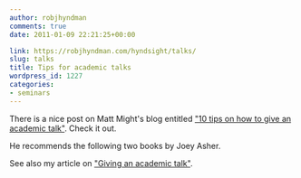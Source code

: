 ```yaml
---
author: robjhyndman
comments: true
date: 2011-01-09 22:21:25+00:00

link: https://robjhyndman.com/hyndsight/talks/
slug: talks
title: Tips for academic talks
wordpress_id: 1227
categories:
- seminars
---
```


There is a nice post on Matt Might's blog entitled ["10 tips on how to give an academic talk"](http://matt.might.net/articles/academic-presentation-tips/). Check it out.

He recommends the following two books by Joey Asher.




See also my article on ["Giving an academic talk"](/publications/usertalk/).

